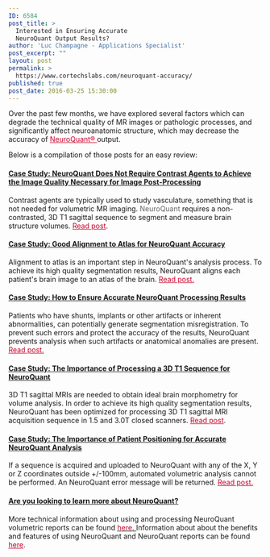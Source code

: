```yaml
---
ID: 6584
post_title: >
  Interested in Ensuring Accurate
  NeuroQuant Output Results?
author: 'Luc Champagne - Applications Specialist'
post_excerpt: ""
layout: post
permalink: >
  https://www.cortechslabs.com/neuroquant-accuracy/
published: true
post_date: 2016-03-25 15:30:00
---
```

Over the past few months, we have explored several factors which can degrade the technical quality of MR images or pathologic processes, and significantly affect neuroanatomic structure, which may decrease the accuracy of <span style="color: #c8042c;"><a style="color: #c8042c;" href="http://www.cortechslabs.com/neuroquant">NeuroQuant® </a></span>output.

Below is a compilation of those posts for an easy review:
<h4><a href="/contrast-agents">Case Study: NeuroQuant Does Not Require Contrast Agents to Achieve the Image Quality Necessary for Image Post-Processing</a></h4>
Contrast agents are typically used to study vasculature, something that is not needed for volumetric MR imaging. <span style="color: #666666;">NeuroQuant</span> requires a non-contrasted, 3D T1 sagittal sequence to segment and measure brain structure volumes. <span style="color: #c8042c;"><a style="color: #c8042c;" href="/contrast-agents">Read post</a></span>.
<h4></h4>
<h4><a href="/alignment-to-atlas">Case Study: Good Alignment to Atlas for NeuroQuant Accuracy</a></h4>
Alignment to atlas is an important step in NeuroQuant's analysis process. To achieve its high quality segmentation results, NeuroQuant aligns each patient's brain image to an atlas of the brain. <span style="color: #c8042c;"><a style="color: #c8042c;" href="/alignment-to-atlas">Read post.</a></span>
<h4></h4>
<h4><a href="/neuroquant-processing-errors">Case Study: How to Ensure Accurate NeuroQuant Processing Results</a></h4>
Patients who have shunts, implants or other artifacts or inherent abnormalities, can potentially generate segmentation misregistration. To prevent such errors and protect the accuracy of the results, NeuroQuant prevents analysis when such artifacts or anatomical anomalies are present. <span style="color: #c8042c;"><a style="color: #c8042c;" href="/neuroquant-processing-errors">Read post.</a></span>
<h4></h4>
<h4><a href="/3d-t1-sequences">Case Study: The Importance of Processing a 3D T1 Sequence for NeuroQuant</a></h4>
3D T1 sagittal MRIs are needed to obtain ideal brain morphometry for volume analysis. In order to achieve its high quality segmentation results, NeuroQuant has been optimized for processing 3D T1 sagittal MRI acquisition sequence in 1.5 and 3.0T closed scanners. <span style="color: #c8042c;"><a style="color: #c8042c;" href="/3d-t1-sequences">Read post</a></span>.
<h4></h4>
<h4><a href="/patient-positioning">Case Study: The Importance of Patient Positioning for Accurate NeuroQuant Analysis</a></h4>
If a sequence is acquired and uploaded to NeuroQuant with any of the X, Y or Z coordinates outside +/-100mm, automated volumetric analysis cannot be performed. An NeuroQuant error message will be returned. <span style="color: #c8042c;"><a style="color: #c8042c;" href="/patient-positioning">Read post.</a></span>
<h4><a href="http://www.cortechslabs.com/neuroquant/">Are you looking to learn more about NeuroQuant?</a></h4>
More technical information about using and processing NeuroQuant volumetric reports can be found <a href="http://www.cortechslabs.com/resources/technical-information/"><span style="color: #c8042c;">here</span>.
</a>Information about about the benefits and features of using NeuroQuant and NeuroQuant reports can be found <span style="color: #c8042c;"><a style="color: #c8042c;" href="http://www.cortechslabs.com/neuroquant">here</a></span>.